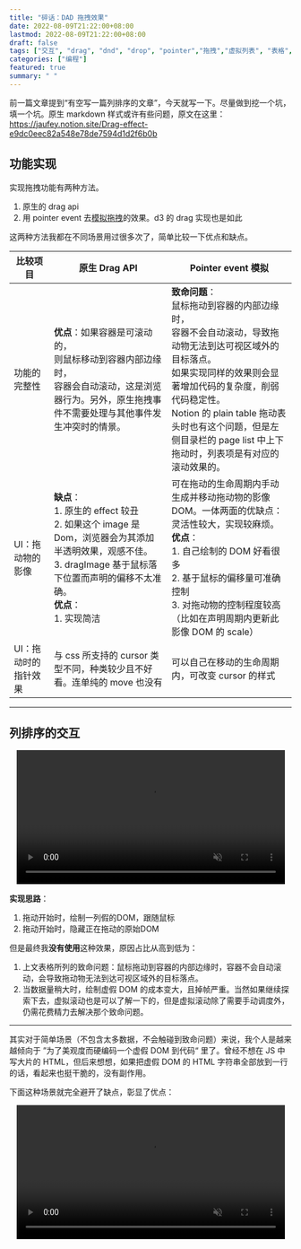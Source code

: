 ```yaml
---
title: "碎话：DAD 拖拽效果"
date: 2022-08-09T21:22:00+08:00
lastmod: 2022-08-09T21:22:00+08:00
draft: false
tags: ["交互", "drag", "dnd", "drop", "pointer","拖拽","虚拟列表", "表格", "排序"]
categories: ["编程"]
featured: true
summary: " "
---
```


前一篇文章提到“有空写一篇列排序的文章”，今天就写一下。尽量做到挖一个坑，填一个坑。原生 markdown 样式或许有些问题，原文在这里：  https://jaufey.notion.site/Drag-effect-e9dc0eec82a548e78de7594d1d2f6b0b

## 功能实现

实现拖拽功能有两种方法。

1. 原生的 drag api
2. 用 pointer event 去[模拟拖拽](https://zh.javascript.info/mouse-drag-and-drop)的效果。d3 的 drag 实现也是如此

这两种方法我都在不同场景用过很多次了，简单比较一下优点和缺点。

| 比较项目 | 原生 Drag API | Pointer event 模拟 |
| --- | --- | --- |
| 功能的完整性 | **优点**：如果容器是可滚动的，<br>则鼠标移动到容器内部边缘时，<br>容器会自动滚动，这是浏览器行为。另外，原生拖拽事件不需要处理与其他事件发生冲突时的情景。 | **致命问题**：<br>鼠标拖动到容器的内部边缘时，<br>容器不会自动滚动，导致拖动物无法到达可视区域外的目标落点。<br>如果实现同样的效果则会显著增加代码的复杂度，削弱代码稳定性。<br>Notion 的 plain table 拖动表头时也有这个问题，但是左侧目录栏的 page list 中上下拖动时，列表项是有对应的滚动效果的。 |
| UI：拖动物的影像 | **缺点**：<br> 1. 原生的 effect 较丑 <br>2. 如果这个 image 是 Dom，浏览器会为其添加半透明效果，观感不佳。<br>3. dragImage 基于鼠标落下位置而声明的偏移不太准确。<br> **优点**：<br> 1. 实现简洁 | 可在拖动的生命周期内手动生成并移动拖动物的影像 DOM。一体两面的优缺点：灵活性较大，实现较麻烦。<br>**优点**：<br> 1. 自己绘制的 DOM 好看很多<br> 2. 基于鼠标的偏移量可准确控制<br> 3. 对拖动物的控制程度较高（比如在声明周期内更新此影像 DOM 的 scale） |
| UI：拖动时的指针效果 | 与 css 所支持的 cursor  类型不同，种类较少且不好看。连单纯的 move 也没有 | 可以自己在移动的生命周期内，可改变 cursor 的样式 |

---

## 列排序的交互
<video src="/post-videos/drag-column.mp4" autoplay muted style="display:block;width:95%;max-width:600px;margin-left:auto;margin-right:auto"></video>


**实现思路**：
1. 拖动开始时，绘制一列假的DOM，跟随鼠标
2. 拖动开始时，隐藏正在拖动的原始DOM

但是最终我**没有使用**这种效果，原因占比从高到低为：

1. 上文表格所列的致命问题：鼠标拖动到容器的内部边缘时，容器不会自动滚动，会导致拖动物无法到达可视区域外的目标落点。
2. 当数据量稍大时，绘制虚假 DOM 的成本变大，且掉帧严重。当然如果继续探索下去，虚拟滚动也是可以了解一下的，但是虚拟滚动除了需要手动调度外，仍需花费精力去解决那个致命问题。

---

其实对于简单场景（不包含太多数据，不会触碰到致命问题）来说，我个人是越来越倾向于 ”为了美观度而硬编码一个虚假 DOM 到代码“ 里了。曾经不想在 JS 中写大片的 HTML，但后来想想，如果把虚假 DOM 的 HTML 字符串全部放到一行的话，看起来也挺干脆的，没有副作用。

下面这种场景就完全避开了缺点，彰显了优点：

<video src="/post-videos/drag-dom.mp4" controls  autoplay muted style="display:block;width:95%;max-width:600px;margin-left:auto;margin-right:auto"></video>

